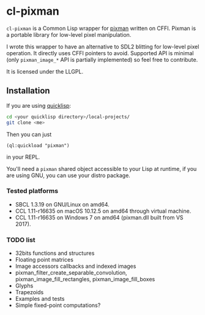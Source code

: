 # cl-pixman
`cl-pixman` is a Common Lisp wrapper for [pixman](http://pixman.org) written
on CFFI. Pixman is a portable library for low-level pixel manipulation.  

I wrote this wrapper to have an alternative to SDL2 blitting for low-level
pixel operation. It directly uses CFFI pointers to avoid.
Supported API is minimal (only `pixman_image_*` API is partially implemented)
so feel free to contribute.  

It is licensed under the LLGPL.

## Installation
If you are using [quicklisp](http://www.quicklisp.org/beta/):  
```bash
cd <your quicklisp directory>/local-projects/  
git clone <me>  
```
Then you can just
```
(ql:quickload "pixman")
```
in your REPL.  

You'll need a `pixman` shared object accessible to your Lisp at runtime,
if you are using GNU, you can use your distro package.  

### Tested platforms
* SBCL 1.3.19 on GNU/Linux on amd64.
* CCL 1.11-r16635 on macOS 10.12.5 on amd64 through virtual machine.
* CCL 1.11-r16635 on Windows 7 on amd64 (pixman.dll built from VS 2017).

### TODO list
* 32bits functions and structures
* Floating point matrices
* Image accessors callbacks and indexed images
* pixman_filter_create_separable_convolution, pixman_image_fill_rectangles, pixman_image_fill_boxes
* Glyphs
* Trapezoids
* Examples and tests
* Simple fixed-point computations?
